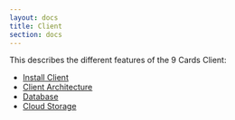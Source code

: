 ```yaml
---
layout: docs
title: Client
section: docs
---
```


This describes the different features of the 9 Cards Client:

* [Install Client](client/Installation.html)
* [Client Architecture](client/Architecture.html)
* [Database](client/Database.html)
* [Cloud Storage](client/CloudStorage.html)